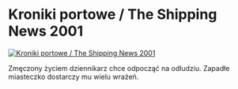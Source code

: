 Kroniki portowe / The Shipping News 2001 
=============
[![Kroniki portowe / The Shipping News 2001 ](http://vidos.pl/images/player.gif)](http://vidos.pl/kroniki-portowe-the-shipping-news-2001)

 Zmęczony życiem dziennikarz chce odpocząć na odludziu. Zapadłe miasteczko dostarczy mu wielu wrażeń.
